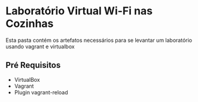 # Laboratório Virtual Wi-Fi nas Cozinhas

Esta pasta contém os artefatos necessários para se levantar um laboratório usando vagrant e virtualbox

## Pré Requisitos

  - VirtualBox
  - Vagrant
  - Plugin vagrant-reload


